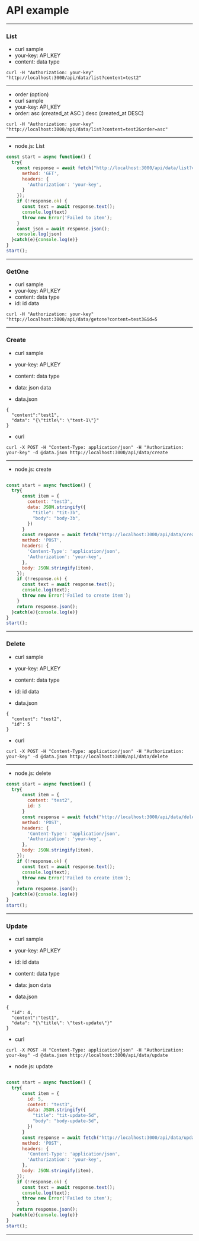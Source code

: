 # API example

***
### List

* curl sample
* your-key: API_KEY 
* content: data type

```
curl -H "Authorization: your-key" "http://localhost:3000/api/data/list?content=test2"
```

***
* order (option)
* curl sample
* your-key: API_KEY 
* order: asc (created_at ASC ) desc (created_at DESC)

```
curl -H "Authorization: your-key" "http://localhost:3000/api/data/list?content=test2&order=asc"
```
***
* node.js: List

```js
const start = async function() {
  try{
    const response = await fetch("http://localhost:3000/api/data/list?content=test2&order=desc", {
      method: 'GET',
      headers: {
        'Authorization': 'your-key',
      }
    });
    if (!response.ok) {
      const text = await response.text();
      console.log(text)
      throw new Error('Failed to item');
    }
    const json = await response.json();
    console.log(json)
  }catch(e){console.log(e)}
}
start();

```

***
### GetOne

* curl sample
* your-key: API_KEY 
* content: data type
* id: id data

```
curl -H "Authorization: your-key" "http://localhost:3000/api/data/getone?content=test3&id=5
```

***
### Create

* curl sample
* your-key: API_KEY 
* content: data type
* data: json data

* data.json
```
{
  "content":"test1", 
  "data": "{\"title\": \"test-1\"}"
}
```
* curl
```
curl -X POST -H "Content-Type: application/json" -H "Authorization: your-key" -d @data.json http://localhost:3000/api/data/create 
```

***
* node.js: create

```js

const start = async function() {
  try{
      const item = {
        content: "test3",
        data: JSON.stringify({
          "title": "tit-3b",
          "body": "body-3b",
        })
      }
      const response = await fetch("http://localhost:3000/api/data/create", {
      method: 'POST',
      headers: {
        'Content-Type': 'application/json',
        'Authorization': 'your-key',
      },
      body: JSON.stringify(item),
    });
    if (!response.ok) {
      const text = await response.text();
      console.log(text);
      throw new Error('Failed to create item');
    }
    return response.json();
  }catch(e){console.log(e)}
}
start();

```

***
### Delete

* curl sample
* your-key: API_KEY 
* content: data type
* id: id data

* data.json
```
{
  "content": "test2",
  "id": 5
}

```
* curl
```
curl -X POST -H "Content-Type: application/json" -H "Authorization: your-key" -d @data.json http://localhost:3000/api/data/delete
```
***
* node.js: delete

```js
const start = async function() {
  try{
      const item = {
        content: "test2",
        id: 3
      }      
      const response = await fetch("http://localhost:3000/api/data/delete", {
      method: 'POST',
      headers: {
        'Content-Type': 'application/json',
        'Authorization': 'your-key',
      },
      body: JSON.stringify(item),
    });
    if (!response.ok) {
      const text = await response.text();
      console.log(text);
      throw new Error('Failed to create item');
    }
    return response.json();
  }catch(e){console.log(e)}
}
start();

```

***
### Update

* curl sample
* your-key: API_KEY 
* id: id data
* content: data type
* data: json data

* data.json
```
{
  "id": 4,
  "content":"test1", 
  "data": "{\"title\": \"test-update\"}"
}
```
* curl
```
curl -X POST -H "Content-Type: application/json" -H "Authorization: your-key" -d @data.json http://localhost:3000/api/data/update 

```

* node.js: update

```js

const start = async function() {
  try{
      const item = {
        id: 5,
        content: "test3",
        data: JSON.stringify({
          "title": "tit-update-5d",
          "body": "body-update-5d",
        })
      }
      const response = await fetch("http://localhost:3000/api/data/update", {
      method: 'POST',
      headers: {
        'Content-Type': 'application/json',
        'Authorization': 'your-key',
      },
      body: JSON.stringify(item),
    });
    if (!response.ok) {
      const text = await response.text();
      console.log(text);
      throw new Error('Failed to item');
    }
    return response.json();
  }catch(e){console.log(e)}
}
start();

```

***